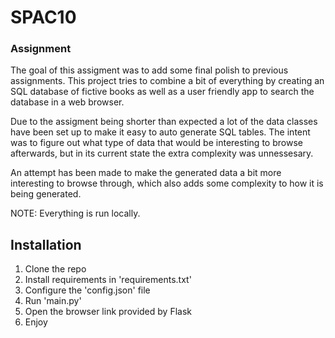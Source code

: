 # SPAC10

### Assignment

The goal of this assigment was to add some final polish to previous assignments.
This project tries to combine a bit of everything by creating an SQL database of fictive books as well as a user friendly app to search the database in a web browser.

Due to the assigment being shorter than expected a lot of the data classes have been set up to make it easy to auto generate SQL tables. The intent was to figure out what type of data that would be interesting to browse afterwards, but in its current state the extra complexity was unnessesary.

An attempt has been made to make the generated data a bit more interesting to browse through, which also adds some complexity to how it is being generated.

NOTE: Everything is run locally.

## Installation

1. Clone the repo
2. Install requirements in 'requirements.txt'
3. Configure the 'config.json' file
5. Run 'main.py'
6. Open the browser link provided by Flask
7. Enjoy
